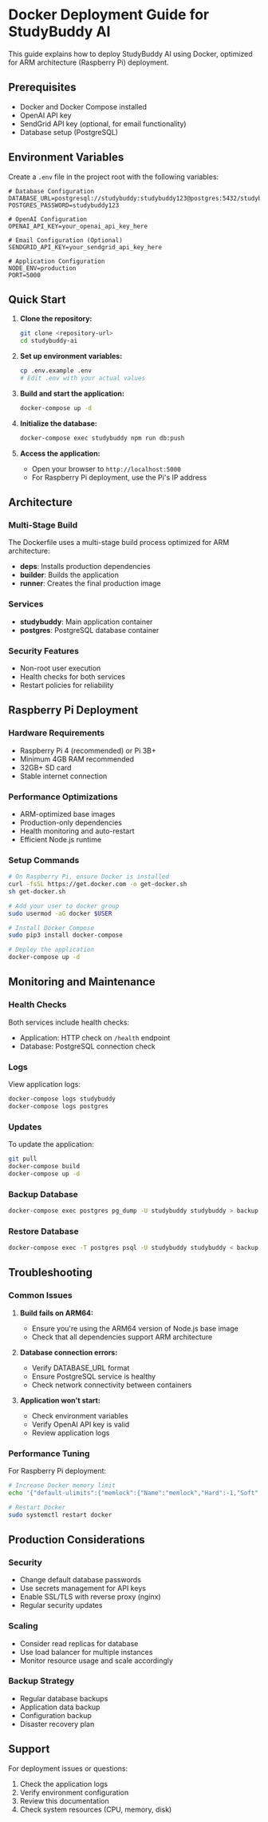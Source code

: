 # Docker Deployment Guide for StudyBuddy AI

This guide explains how to deploy StudyBuddy AI using Docker, optimized for ARM architecture (Raspberry Pi) deployment.

## Prerequisites

- Docker and Docker Compose installed
- OpenAI API key
- SendGrid API key (optional, for email functionality)
- Database setup (PostgreSQL)

## Environment Variables

Create a `.env` file in the project root with the following variables:

```env
# Database Configuration
DATABASE_URL=postgresql://studybuddy:studybuddy123@postgres:5432/studybuddy
POSTGRES_PASSWORD=studybuddy123

# OpenAI Configuration
OPENAI_API_KEY=your_openai_api_key_here

# Email Configuration (Optional)
SENDGRID_API_KEY=your_sendgrid_api_key_here

# Application Configuration
NODE_ENV=production
PORT=5000
```

## Quick Start

1. **Clone the repository:**
   ```bash
   git clone <repository-url>
   cd studybuddy-ai
   ```

2. **Set up environment variables:**
   ```bash
   cp .env.example .env
   # Edit .env with your actual values
   ```

3. **Build and start the application:**
   ```bash
   docker-compose up -d
   ```

4. **Initialize the database:**
   ```bash
   docker-compose exec studybuddy npm run db:push
   ```

5. **Access the application:**
   - Open your browser to `http://localhost:5000`
   - For Raspberry Pi deployment, use the Pi's IP address

## Architecture

### Multi-Stage Build
The Dockerfile uses a multi-stage build process optimized for ARM architecture:
- **deps**: Installs production dependencies
- **builder**: Builds the application
- **runner**: Creates the final production image

### Services
- **studybuddy**: Main application container
- **postgres**: PostgreSQL database container

### Security Features
- Non-root user execution
- Health checks for both services
- Restart policies for reliability

## Raspberry Pi Deployment

### Hardware Requirements
- Raspberry Pi 4 (recommended) or Pi 3B+
- Minimum 4GB RAM recommended
- 32GB+ SD card
- Stable internet connection

### Performance Optimizations
- ARM-optimized base images
- Production-only dependencies
- Health monitoring and auto-restart
- Efficient Node.js runtime

### Setup Commands
```bash
# On Raspberry Pi, ensure Docker is installed
curl -fsSL https://get.docker.com -o get-docker.sh
sh get-docker.sh

# Add your user to docker group
sudo usermod -aG docker $USER

# Install Docker Compose
sudo pip3 install docker-compose

# Deploy the application
docker-compose up -d
```

## Monitoring and Maintenance

### Health Checks
Both services include health checks:
- Application: HTTP check on `/health` endpoint
- Database: PostgreSQL connection check

### Logs
View application logs:
```bash
docker-compose logs studybuddy
docker-compose logs postgres
```

### Updates
To update the application:
```bash
git pull
docker-compose build
docker-compose up -d
```

### Backup Database
```bash
docker-compose exec postgres pg_dump -U studybuddy studybuddy > backup.sql
```

### Restore Database
```bash
docker-compose exec -T postgres psql -U studybuddy studybuddy < backup.sql
```

## Troubleshooting

### Common Issues

1. **Build fails on ARM64:**
   - Ensure you're using the ARM64 version of Node.js base image
   - Check that all dependencies support ARM architecture

2. **Database connection errors:**
   - Verify DATABASE_URL format
   - Ensure PostgreSQL service is healthy
   - Check network connectivity between containers

3. **Application won't start:**
   - Check environment variables
   - Verify OpenAI API key is valid
   - Review application logs

### Performance Tuning

For Raspberry Pi deployment:
```bash
# Increase Docker memory limit
echo '{"default-ulimits":{"memlock":{"Name":"memlock","Hard":-1,"Soft":-1}}}' | sudo tee /etc/docker/daemon.json

# Restart Docker
sudo systemctl restart docker
```

## Production Considerations

### Security
- Change default database passwords
- Use secrets management for API keys
- Enable SSL/TLS with reverse proxy (nginx)
- Regular security updates

### Scaling
- Consider read replicas for database
- Use load balancer for multiple instances
- Monitor resource usage and scale accordingly

### Backup Strategy
- Regular database backups
- Application data backup
- Configuration backup
- Disaster recovery plan

## Support

For deployment issues or questions:
1. Check the application logs
2. Verify environment configuration
3. Review this documentation
4. Check system resources (CPU, memory, disk)